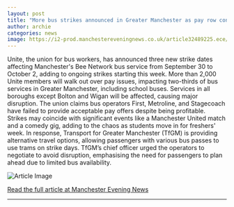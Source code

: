 ```yaml
---
layout: post
title: "More bus strikes announced in Greater Manchester as pay row continues"
author: archie
categories: news
image: https://i2-prod.manchestereveningnews.co.uk/article32489225.ece/ALTERNATES/s1200/0_JRP_MEN_040225_bus_009JPG.jpg
---
```

Unite, the union for bus workers, has announced three new strike dates affecting Manchester's Bee Network bus service from September 30 to October 2, adding to ongoing strikes starting this week. More than 2,000 Unite members will walk out over pay issues, impacting two-thirds of bus services in Greater Manchester, including school buses. Services in all boroughs except Bolton and Wigan will be affected, causing major disruption. The union claims bus operators First, Metroline, and Stagecoach have failed to provide acceptable pay offers despite being profitable. Strikes may coincide with significant events like a Manchester United match and a comedy gig, adding to the chaos as students move in for freshers' week. In response, Transport for Greater Manchester (TfGM) is providing alternative travel options, allowing passengers with various bus passes to use trams on strike days. TfGM’s chief officer urged the operators to negotiate to avoid disruption, emphasising the need for passengers to plan ahead due to limited bus availability.

![Article Image](https://i2-prod.manchestereveningnews.co.uk/article32489225.ece/ALTERNATES/s1200/0_JRP_MEN_040225_bus_009JPG.jpg)

[Read the full article at Manchester Evening News](https://www.manchestereveningnews.co.uk/news/greater-manchester-news/more-bus-strikes-announced-in-32489194)

---
